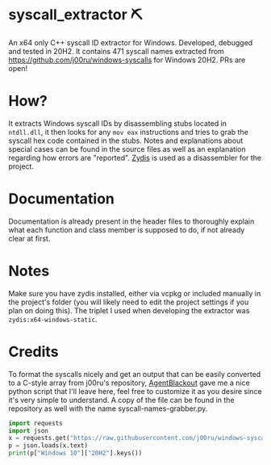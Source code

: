# syscall_extractor ⛏
An x64 only C++ syscall ID extractor for Windows. Developed, debugged and tested in 20H2. It contains 471 syscall names extracted from https://github.com/j00ru/windows-syscalls for Windows 20H2. PRs are open!

# How?
It extracts Windows syscall IDs by disassembling stubs located in ``ntdll.dll``, it then looks for any ``mov eax`` instructions and tries to grab the syscall hex code contained in the stubs. Notes and explanations about special cases can be found in the source files as well as an explanation regarding how errors are "reported". [Zydis](https://github.com/zyantific/zydis) is used as a disassembler for the project.

# Documentation
Documentation is already present in the header files to thoroughly explain what each function and class member is supposed to do, if not already clear at first.

# Notes
Make sure you have zydis installed, either via vcpkg or included manually in the project's folder (you will likely need to edit the project settings if you plan on doing this). The triplet I used when developing the extractor was ``zydis:x64-windows-static``.

# Credits
To format the syscalls nicely and get an output that can be easily converted to a C-style array from j00ru's repository, [AgentBlackout](https://github.com/AgentBlackout) gave me a nice python script that I'll leave here, feel free to customize it as you desire since it's very simple to understand. A copy of the file can be found in the repository as well with the name syscall-names-grabber.py.

```py
import requests
import json
x = requests.get("https://raw.githubusercontent.com/j00ru/windows-syscalls/master/x64/json/nt-per-system.json")
p = json.loads(x.text)
print(p["Windows 10"]["20H2"].keys())
```
